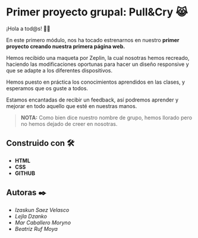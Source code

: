 # Primer proyecto grupal: Pull&Cry 😹

¡Hola a tod@s! 👋🏻

En este primero módulo, nos ha tocado estrenarnos en nuestro **primer proyecto creando nuestra primera página web.**

Hemos recibido una maqueta por Zeplin, la cual nosotras hemos recreado, haciendo las modificaciones oportunas para hacer un diseño responsive y que se adapte a los diferentes dispositivos.

Hemos puesto en práctica los conocimientos aprendidos en las clases, y esperamos que os guste a todos.

Estamos encantadas de recibir un feedback, así podremos aprender y mejorar en todo aquello que esté en nuestras manos.

> **NOTA:** Como bien dice nuestro nombre de grupo, hemos llorado pero no hemos dejado de creer en nosotras.

## Construido con 🛠️
- **HTML**
- **CSS**
- **GITHUB**

## Autoras ✒️

- *Izaskun Saez Velasco*
- *Lejla Dzanko*
- *Mar Caballero Moryno*
- *Beatriz Ruf Moya*